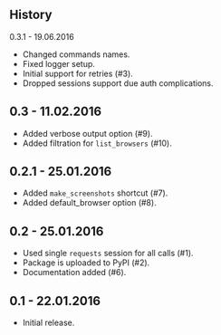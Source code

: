 History
-------

0.3.1 - 19.06.2016

* Changed commands names.
* Fixed logger setup.
* Initial support for retries (#3).
* Dropped sessions support due auth complications.

0.3 - 11.02.2016
---------

* Added verbose output option (#9).
* Added filtration for `list_browsers` (#10).

0.2.1 - 25.01.2016
---------

* Added `make_screenshots` shortcut (#7).
* Added default_browser option (#8).

0.2 - 25.01.2016
---------

* Used single `requests` session for all calls (#1).
* Package is uploaded to PyPI (#2).
* Documentation added (#6).

0.1 - 22.01.2016
----------------

* Initial release.
